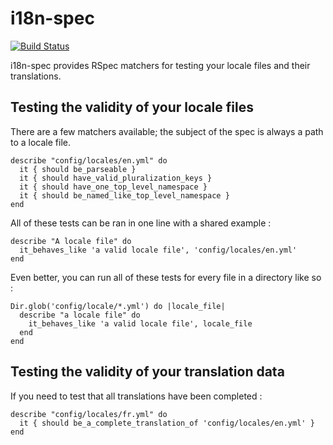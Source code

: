 # i18n-spec

[![Build Status](https://secure.travis-ci.org/tigrish/i18n-spec.png)](http://travis-ci.org/tigrish/i18n-spec)

i18n-spec provides RSpec matchers for testing your locale files and their translations.

## Testing the validity of your locale files

There are a few matchers available; the subject of the spec is always a path to a locale file.

    describe "config/locales/en.yml" do
      it { should be_parseable }
      it { should have_valid_pluralization_keys }
      it { should have_one_top_level_namespace }
      it { should be_named_like_top_level_namespace }
    end

All of these tests can be ran in one line with a shared example :

    describe "A locale file" do
      it_behaves_like 'a valid locale file', 'config/locales/en.yml'
    end

Even better, you can run all of these tests for every file in a directory like so :

    Dir.glob('config/locale/*.yml') do |locale_file|
      describe "a locale file" do
        it_behaves_like 'a valid locale file', locale_file
      end
    end

## Testing the validity of your translation data

If you need to test that all translations have been completed :

    describe "config/locales/fr.yml" do
      it { should be_a_complete_translation_of 'config/locales/en.yml' }
    end